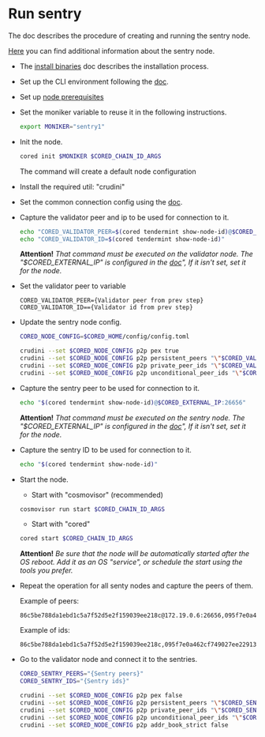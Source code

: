 # Run sentry

The doc describes the procedure of creating and running the sentry node.

[Here](https://docs.tendermint.com/v0.34/tendermint-core/validators.html) you can find additional information about the sentry node.

* The [install binaries](../install-cored.md) doc describes the installation process.

* Set up the CLI environment following the [doc](../cli-env.md).

* Set up [node prerequisites](node-prerequisites.md)

* Set the moniker variable to reuse it in the following instructions.
  ```bash
  export MONIKER="sentry1"
  ```

* Init the node.

  ```bash
  cored init $MONIKER $CORED_CHAIN_ID_ARGS
  ```
  The command will create a default node configuration

* Install the required util: "crudini"

* Set the common connection config using the [doc](set-connection-config.md).

* Capture the validator peer and ip to be used for connection to it.
  ```bash
  echo "CORED_VALIDATOR_PEER=$(cored tendermint show-node-id)@$CORED_EXTERNAL_IP:26656"
  echo "CORED_VALIDATOR_ID=$(cored tendermint show-node-id)"
  ```

  **Attention!** *That command must be executed on the validator node.
  The "$CORED_EXTERNAL_IP" is configured in the [doc](set-connection-config.md)",
  If it isn't set, set it for the node.*

* Set the validator peer to variable
  ```
  CORED_VALIDATOR_PEER={Validator peer from prev step}
  CORED_VALIDATOR_ID=={Validator id from prev step}
  ```

* Update the sentry node config.

  ```bash
  CORED_NODE_CONFIG=$CORED_HOME/config/config.toml
  ```

  ```bash
  crudini --set $CORED_NODE_CONFIG p2p pex true
  crudini --set $CORED_NODE_CONFIG p2p persistent_peers "\"$CORED_VALIDATOR_PEER\""
  crudini --set $CORED_NODE_CONFIG p2p private_peer_ids "\"$CORED_VALIDATOR_ID\""
  crudini --set $CORED_NODE_CONFIG p2p unconditional_peer_ids "\"$CORED_VALIDATOR_ID\""
  ```

* Capture the sentry peer to be used for connection to it.
  ```bash
  echo "$(cored tendermint show-node-id)@$CORED_EXTERNAL_IP:26656"
  ```

  **Attention!** *That command must be executed on the sentry node.
  The "$CORED_EXTERNAL_IP" is configured in the [doc](set-connection-config.md)",
  If it isn't set, set it for the node.*

* Capture the sentry ID to be used for connection to it.
  ```bash
  echo "$(cored tendermint show-node-id)"
  ```

* Start the node.

  * Start with "cosmovisor" (recommended)
  ```bash
  cosmovisor run start $CORED_CHAIN_ID_ARGS
  ```

  * Start with "cored"
   ```bash
  cored start $CORED_CHAIN_ID_ARGS
  ```

  **Attention!** *Be sure that the node will be automatically started after the OS reboot. Add it as an OS "service",
  or schedule the start using the tools you prefer.*

* Repeat the operation for all senty nodes and capture the peers of them.

  Example of peers:
  ```
  86c5be788da1ebd1c5a7f52d5e2f159039ee218c@172.19.0.6:26656,095f7e0a462cf749027ee22913d77619fe1c2267@172.29.0.8:26656
  ```

  Example of ids:
  ```
  86c5be788da1ebd1c5a7f52d5e2f159039ee218c,095f7e0a462cf749027ee22913d77619fe1c2267
  ```

* Go to the validator node and connect it to the sentries.
  ```bash
  CORED_SENTRY_PEERS="{Sentry peers}"
  CORED_SENTRY_IDS="{Sentry ids}"
  ```

  ```bash
  crudini --set $CORED_NODE_CONFIG p2p pex false
  crudini --set $CORED_NODE_CONFIG p2p persistent_peers "\"$CORED_SENTRY_PEERS\""
  crudini --set $CORED_NODE_CONFIG p2p private_peer_ids "\"$CORED_SENTRY_IDS"\"
  crudini --set $CORED_NODE_CONFIG p2p unconditional_peer_ids "\"$CORED_SENTRY_IDS"\"
  crudini --set $CORED_NODE_CONFIG p2p addr_book_strict false
  ```
